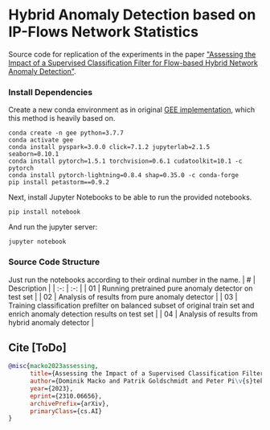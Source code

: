 # Hybrid Anomaly Detection based on IP-Flows Network Statistics
Source code for replication of the experiments in the paper ["Assessing the Impact of a Supervised Classification Filter for Flow-based Hybrid Network Anomaly Detection"](https://arxiv.org/abs/2310.06656).

### Install Dependencies
Create a new conda environment as in original [GEE implementation](https://github.com/munhouiani/GEE), which this method is heavily based on.
```
conda create -n gee python=3.7.7
conda activate gee 
conda install pyspark=3.0.0 click=7.1.2 jupyterlab=2.1.5 seaborn=0.10.1
conda install pytorch=1.5.1 torchvision=0.6.1 cudatoolkit=10.1 -c pytorch
conda install pytorch-lightning=0.8.4 shap=0.35.0 -c conda-forge
pip install petastorm==0.9.2
```
Next, install Jupyter Notebooks to be able to run the provided notebooks.
```
pip install notebook
```
And run the jupyter server:
```
jupyter notebook
```

### Source Code Structure
Just run the notebooks according to their ordinal number in the name.
| # | Description |
| :-: | :-: |
| 01 | Running pretrained pure anomaly detector on test set |
| 02 | Analysis of results from pure anomaly detector |
| 03 | Training classification prefilter on balanced subset of original train set and enrich anomaly detection results on test set |
| 04 | Analysis of results from hybrid anomaly detector |

## Cite [ToDo]
```bibtex
@misc{macko2023assessing,
      title={Assessing the Impact of a Supervised Classification Filter on Flow-based Hybrid Network Anomaly Detection}, 
      author={Dominik Macko and Patrik Goldschmidt and Peter Pi\v{s}tek and Daniela Chud\'{a}},
      year={2023},
      eprint={2310.06656},
      archivePrefix={arXiv},
      primaryClass={cs.AI}
}
```
